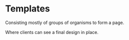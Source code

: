 # Templates

Consisting mostly of groups of organisms to form a page.

Where clients can see a final design in place.

